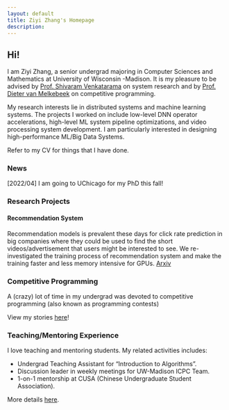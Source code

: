 ```yaml
---
layout: default
title: Ziyi Zhang's Homepage
description: 
---
```


## Hi!

I am Ziyi Zhang, a senior undergrad majoring in Computer Sciences and Mathematics at University of Wisconsin -Madison. It is my pleasure to be advised by [Prof. Shivaram Venkatarama](https://shivaram.org/) on system research and by [Prof. Dieter van Melkebeek](https://pages.cs.wisc.edu/~dieter/) on competitive programming.

My research interests lie in distributed systems and machine learning systems. The projects I worked on include low-level DNN operator accelerations, high-level ML system pipeline optimizations, and video processing system development. I am particularly interested in designing high-performance ML/Big Data Systems. 

Refer to my CV for things that I have done.

### News

\[2022/04\] I am going to UChicago for my PhD this fall!

### Research Projects

#### Recommendation System
Recommendation models is prevalent these days for click rate prediction in big companies where they could be used to find the short videos/advertisement that users might be interested to see. We re-investigated the training process of recommendation system and make the training faster and less memory intensive for GPUs. [Arxiv](https://arxiv.org/abs/2202.12429) 

### Competitive Programming

A (crazy) lot of time in my undergrad was devoted to competitive programming (also known as programming contests)

View my stories [here](./cp.html)!

### Teaching/Mentoring Experience

I love teaching and mentoring students. My related activities includes:
- Undergrad Teaching Assistant for “Introduction to Algorithms”.
- Discussion leader in weekly meetings for UW-Madison ICPC Team.
- 1-on-1 mentorship at CUSA (Chinese Undergraduate Student Association).

More details [here](./teaching.html).
